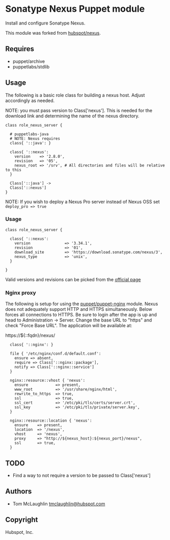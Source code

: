# Sonatype Nexus Puppet module
Install and configure Sonatype Nexus.

This module was forked from [hubspot/nexus](https://forge.puppet.com/hubspot/nexus).

## Requires
* puppet/archive
* puppetlabs/stdlib

## Usage
The following is a basic role class for building a nexus host. Adjust
accordingly as needed.

NOTE: you must pass version to Class['nexus'].  This is needed for the
download link and determining the name of the nexus directory.

```puppet
class role_nexus_server {

  # puppetlabs-java
  # NOTE: Nexus requires
  class{ '::java': }

  class{ '::nexus':
    version    => '2.8.0',
    revision   => '05',
    nexus_root => '/srv', # All directories and files will be relative to this
  }

  Class['::java'] ->
  Class['::nexus']
}
```

NOTE: If you wish to deploy a Nexus Pro server instead of Nexus OSS set
`deploy_pro => true`

### Usage

```puppet
class role_nexus_server {

  class{ '::nexus':
    version               => '3.34.1',
    revision              => '01',
    download_site         => 'https://download.sonatype.com/nexus/3',
    nexus_type            => 'unix',
  }

}
```

Valid versions and revisions can be picked from the [official page](https://help.sonatype.com/repomanager3/download/download-archives---repository-manager-3)

### Nginx proxy
The following is setup for using the
[puppet/puppet-nginx](https://github.com/voxpupuli/puppet-nginx) module. Nexus
does not adequately support HTTP and HTTPS simultaneously.  Below forces
all connections to HTTPS.  Be sure to login after the app is up and head
to Administration -> Server.  Change the base URL to "https" and check
"Force Base URL".  The application will be available at:

https://${::fqdn}/nexus/

```puppet
  class{ '::nginx': }

  file { '/etc/nginx/conf.d/default.conf':
    ensure => absent,
    require => Class['::nginx::package'],
    notify => Class['::nginx::service']
  }

  nginx::resource::vhost { 'nexus':
    ensure            => present,
    www_root          => '/usr/share/nginx/html',
    rewrite_to_https  => true,
    ssl               => true,
    ssl_cert          => '/etc/pki/tls/certs/server.crt',
    ssl_key           => '/etc/pki/tls/private/server.key',
  }

  nginx::resource::location { 'nexus':
    ensure    => present,
    location  => '/nexus',
    vhost     => 'nexus',
    proxy     => "http://${nexus_host}:${nexus_port}/nexus",
    ssl       => true,
  }
```
## TODO
* Find a way to not require a version to be passed to Class['nexus']

## Authors
* Tom McLaughlin <tmclaughlin@hubspot.com>

## Copyright
Hubspot, Inc.
